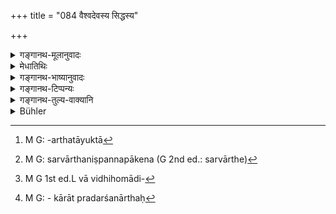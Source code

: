 +++
title = "084 वैश्वदेवस्य सिद्धस्य"

+++

<details><summary>गङ्गानथ-मूलानुवादः</summary>

Out of the food cooked in the domestic fire, for the Viśvedevas, the Brāhmaṇa shall every day offer, according to rule, Homa to these deities,’—(84)
</details>

<details><summary>मेधातिथिः</summary>

विश्वेदेवार्थो **वैश्वदेवः** पाक उच्यते । सर्वार्थो विश्वदेवशब्दो ऽपि संप्रदानमत्रोपलक्षणार्थः । तेनातिथ्याद्यर्थताप्य् उक्ता[^१५५] भवति । **सिद्धस्य होमम् आभ्यो** वक्ष्यमाणाभ्यो **देवताभ्यः कुर्यात्** । सिद्धशब्देन "देवतोद्देशेन देवस्य त्वेति मन्त्रवान् निर्वापो न कर्तव्यः" इति दर्शयति, केवलं सर्वार्थे निष्पन्नपाके[^१५६] होमादि कर्तव्यम् इति विध्यर्थः । **गृह्ये** । यथाविधिहोमादिकरणनिर्देशः[^१५७] । **विधिपूर्वकं** समाचारप्राप्तां परिसमूहनपर्युक्षणादिरुपाम् इतिकर्तव्यताम् आह । **ब्राह्मण**शब्दस् त्रैवर्णिकाधिकारप्रदर्शनार्थः[^१५८] । **अन्वहं** नित्यम् इत्य् अर्थः । **देवता**ग्रहणं स्वाहाकारप्राप्त्यर्थम् । षष्ठीनिर्देशाद् अग्नेर् इदम् इति प्रयोगः स्यात् । देवताशब्देन तु स्वाहाकारेण वा देवेभ्यो हविः संप्रदीयत इति । याज्यान्ते पुनर् वषट्कारस्य विधानात्, स्मार्तहोमे त्व् अभावः । स्वाहाकारस् तु सर्वत्र । तस्मिंश् च सति "अग्नये स्वाहा" इति प्रयोगः ॥ ३.७४ ॥


[^१५८]:
     M G: - kārāt pradarśanārthaḥ


[^१५७]:
     M G 1st ed.L vā vidhihomādi-


[^१५६]:
     M G: sarvārthaniṣpannapākena (G 2nd ed.: sarvārthe)


[^१५५]:
     M G: -arthatāyuktā
</details>

<details><summary>गङ्गानथ-भाष्यानुवादः</summary>

‘*Vaiśvadeva*,’ ‘*for the Viśvedevas*’—*i.e*., what is cooked for the sake of the Viśvedevas. Though the term ‘*viśvedeva*’ literally means ‘all deities,’ yet here it is indicative of only those to whom oblations are offered. Hence the term may be taken as standing also for what is cooked for guests and others.

‘*Out of the food cooked, Homa should be offered to these deities*’— to those going to be mentioned in the next verse. The term ‘*cooked*’ implies that the offering is made out of what has been already cooked for all recipients, and that there is no special cooking for the deities only, done with the *mantra ‘Devasya tvā savituḥ, etc*.’

‘*According to rule*’—this means that the Homa is to be offered in accordance with rules laid down in the *Gṛhyasūtras*; by which all such details of procedure become included as sweeping the spot, sprinkling water over it, and so forth.

The term ‘*Brāhmaṇa*’ is for the purpose of indicating the fact of the three higher castes being entitled to the performance.

‘*Every day*’— daily.

‘*Deities*’ (in the Dative) serves to indicate the necessity of using the syllable ‘*svāhā*,’ If the genitive bad been used, then the words need (at the offering) would have been ‘*agneḥ idam*’ (not ‘*agnaye svāhā*). The use of the term ‘*devatā*’ (‘Deity’), however, makes the rule mean that ‘all offerings to the gods should be made with’ the syllable *svāhā*.’ As for the syllable ‘*vaṣaṭ*,’ it is to be pronounced at the end of the ‘*Yājyā*’ *mantras*, but never at a *Smārta Homa*; while the syllable ‘*svāhā*’ is to be pronounced at all *Homas*; such being the case, the formula used should be ‘*agnaye svāhā*.’—(84)
</details>

<details><summary>गङ्गानथ-टिप्पन्यः</summary>

This verse is quoted in *Vīramitrodaya* (Āhnika, p. 402).
</details>

<details><summary>गङ्गानथ-तुल्य-वाक्यानि</summary>

**(verses 3.84-93)  
**

*Āpastamba- Dharmasūtra* (2.3.12).—‘For the householder, the oblations
of food and the Bali-offerings are conducive to Heaven and to
prosperity.’

*Viṣṇu Smṛti* (67.4).—‘Then with the remnant of the food, he shall make
the Bali-offerings; over the east, to Agni..... on the pillar to Śrī, to
Hiraṇyakeśī and to the Trees; at the door-way, to Dharma and Adharma and
to Death; to Varuṇa, near the water-pot; to Viṣṇu, on the mortar; to the
Maruts, on the stone-slab; at the adjoining room, to King Vaiśravaṇa and
to the elementals; over the eastern half, to Indra and to Indrapuruṣas;
over the southern half, to Yama and to Yamapuruṣas; over the western
half, to Varuṇa and to Varuṇapuruṣas; over the northern half, to Soma
and to Somapuruṣas; over the centre, to Brahman and to Brahmapuruṣas;
upwards, to Ākāśa; over the altar, to the diurnal elementals; and in the
evening, to the nocturnal elementals. For crows, dogs and Caṇḍālas, the
food shall he offered on the ground.’

*Āśvalāyana-Gṛhyasūtra* (1.2.1, 2).—‘Morning and evening, he shall offer
oblations of cooked food; to the deities of the Agnihotra, to Soma, to
Vanaspati, to Agni-Soma, to Indra-Agni, to Dyauḥ-Pṛthivī, to
Dhanvantari, to Indra, to Viśvedevas, and to Brahman.’

*Pāraskara* (2.9.1.12).—‘Out of the food dedicated to the Viśvedevas, he
shall offer oblations with *svāhā* to Brahman, to Prajāpati, to the
Gṛhyās, to Kaśyapa, to Anumati, to Bhūtagṛhas, to Parjanya, to Apas, to
Pṛthivī to Dhātṛ, to Vidhātṛ; to Vāyu and to the Quarters, towards each
quarter; three oblations in the centre to Brahman, to Antarikṣa and to
Sūrya; to the north of these, to all-gods and all-elementals; to Uṣas
and to the Lord of the elementals; on the South, to the Pitṛs; and at
the end he should offer to the Brāhmaṇas; and it should he distributed
in the right proportion, among beggars and guests.’

*Gautama* (5.11-16).—‘Homa-oblations should he offered into the fire, to
Agni, to Dhanvantari, to Viśvedevas, to Prajāpati and to Sviṣṭakṛt; to
the presiding deity of each of the quarters, towards each quarter; on
the doorway, to the Maruts; entering the room, to the household deities:
over the centre, to Brahman; on the water-jar, to Apas; in the sky, to
Ākāśa; in the evening, to the night-walkers.’

*Āpastamba-Dharmasūtra* (2.3.17-23; and 2.4.1-8).—‘In the making of the
Bali-offerings, each spot should he swept and washed with water; and on
each one of these spots food should he served;...... at the bedstead
with the Kāma-mantra; at the door-step, with the
Antarikṣa-mantra;......... towards the south, with the Pitṛ-mantra;
towards the north, to Rudra; the last one in the evening towards the
sky.’

*Āpastamba-Dharmasūtra* (2.9.5.6).—‘he shall make all beings—down to
dogs and Caṇḍālas—partakers in the Vaiśvadeva offering; but according to
some, it shall not be offered to the undeserving.’

*Vaśiṣṭha* (11.4).—‘Having offered his share to the learned guest, or to
the religious student, he shall make the offering to the Pitṛs.’

*Āśvalāyana-Gṛhyasūtra* (1.2.3-10).—‘Next the Bali-offerings; to the
gods, to Apas, to the Herbs, to Trees, to the Household, to the
Household Deities, and to the Vāstudevas; to Indra and to Indrapuruṣas,
to Yama and to Yamapuruṣas, to Varuṇa and to Varuṇapuruṣas, to Soma and
to Somapuruṣas,—these towards each of the quarters; in the centre, to
Brahman and to Brahmapuruṣas; to the Viśvedevas; during the day, to all
the day-walkers; and in the evening, to the night-walkers and towards
the north, to the Rakṣas.’

*Gobhila* (1.4.8-12).—‘The first offering that he makes is the offering
to Pṛthivī; the second is the offering to Vāyu, the third is the
offering to the Viśvedevas, and the fourth is the offering to Prajāpati.
Then follow the other Bali-offerings; the first to the water-deity, made
on the water-jar, the centre and the door-way; the second to Herbs and
Trees; and the third to Ākāśa. Then comes another offering: over the
bedstead, either to Kāma or to Manyu; then to the Rakṣojanas. The
remnant of all these offerings is deposited towards the South, and it
goes to the Pitṛs.’

*Yajñavalkya* (1.103).—‘Out of the food left after the offerings to
gods, ho shall make the offering to elementals; and he shall deposit
food on the ground, for dogs, Caṇḍālas and crows.’

*Kurma-purāṇa* (Parāśaramādhava, p. 312).—‘For dogs, Caṇḍālas and
outcasts, as also for birds, one shall offer food outside, on the
ground.’
</details>

<details><summary>Bühler</summary>

084	A Brahmana shall offer according to the rule (of his Grihya-sutra a portion) of the cooked food destined for the Vaisvadeva in the sacred domestic fire to the following deities:
</details>
